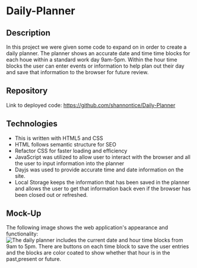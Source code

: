 # Daily-Planner
## Description
In this project we were given some code to expand on in order to create a daily planner. The planner shows an accurate date and time time blocks for each houe within a standard work day 9am-5pm. Within the hour time blocks the user can enter events or information to help plan out their day and save that information to the browser for future review. 

## Repository

Link to deployed code:  <https://github.com/shannontice/Daily-Planner>

## Technologies

 - This is written with HTML5 and CSS 
 - HTML follows semantic structure for SEO
 - Refactor CSS for faster loading and efficiency
 - JavaScript was utilized to allow user to interact with the browser and all the user to input information into the planner
 - Dayjs was used to provide accurate time and date information on the site.
 - Local Storage keeps the information that has been saved in the planner and allows the user to get that information back even if the browser has been closed out or refreshed.

## Mock-Up

The following image shows the web application's appearance and functionality:
![The daily planner includes the current date and hour time blocks from 9am to 5pm. There are buttons on each time block to save the user entries and the blocks are color coated to show whether that hour is in the past,present or future.](./Images/CoverPage.png)